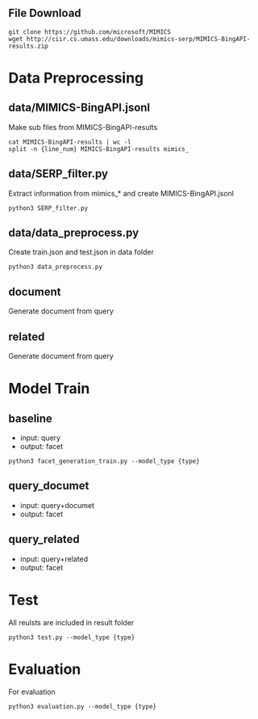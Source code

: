 ## File Download
```
git clone https://github.com/microsoft/MIMICS
wget http://ciir.cs.umass.edu/downloads/mimics-serp/MIMICS-BingAPI-results.zip
```

# Data Preprocessing
## data/MIMICS-BingAPI.jsonl 
Make sub files from MIMICS-BingAPI-results
```
cat MIMICS-BingAPI-results | wc -l
split -n {line_num} MIMICS-BingAPI-results mimics_
```

## data/SERP_filter.py
Extract information from mimics_* and create MIMICS-BingAPI.jsonl
```
python3 SERP_filter.py
```

## data/data_preprocess.py
Create train.json and test.json in data folder
```
python3 data_preprocess.py
```

## document
Generate document from query

## related
Generate document from query

# Model Train

## baseline
- input: query
- output: facet
```
python3 facet_generation_train.py --model_type {type}
```

## query_documet
- input: query+documet
- output: facet

## query_related
- input: query+related
- output: facet

# Test
All reulsts are included in result folder
```
python3 test.py --model_type {type}
```

# Evaluation
For evaluation
```
python3 evaluation.py --model_type {type}
```